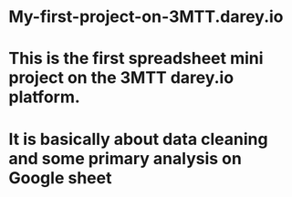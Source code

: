 # My-first-project-on-3MTT.darey.io
# This is the first spreadsheet mini project on the 3MTT darey.io platform.
# It is basically about data cleaning and some primary analysis on Google sheet
